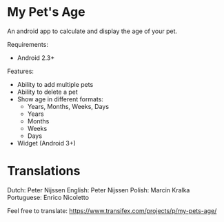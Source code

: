My Pet's Age
=========

An android app to calculate and display the age of your pet.

Requirements:
- Android 2.3+

Features:
- Ability to add multiple pets
- Ability to delete a pet
- Show age in different formats:
  - Years, Months, Weeks, Days
  - Years
  - Months
  - Weeks
  - Days
- Widget (Android 3+)

Translations
=========

Dutch: Peter Nijssen
English: Peter Nijssen
Polish: Marcin Kralka
Portuguese: Enrico Nicoletto

Feel free to translate:
https://www.transifex.com/projects/p/my-pets-age/
